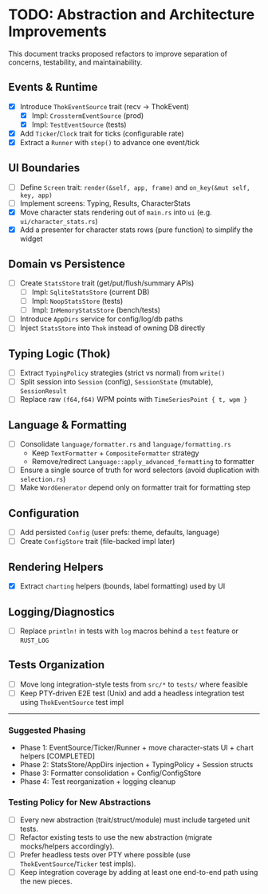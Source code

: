 # TODO: Abstraction and Architecture Improvements

This document tracks proposed refactors to improve separation of concerns, testability, and maintainability.

## Events & Runtime
- [x] Introduce `ThokEventSource` trait (recv -> ThokEvent)
  - [x] Impl: `CrosstermEventSource` (prod)
  - [x] Impl: `TestEventSource` (tests)
- [x] Add `Ticker`/`Clock` trait for ticks (configurable rate)
- [x] Extract a `Runner` with `step()` to advance one event/tick

## UI Boundaries
- [ ] Define `Screen` trait: `render(&self, app, frame)` and `on_key(&mut self, key, app)`
- [ ] Implement screens: Typing, Results, CharacterStats
- [x] Move character stats rendering out of `main.rs` into `ui` (e.g. `ui/character_stats.rs`)
- [x] Add a presenter for character stats rows (pure function) to simplify the widget

## Domain vs Persistence
- [ ] Create `StatsStore` trait (get/put/flush/summary APIs)
  - [ ] Impl: `SqliteStatsStore` (current DB)
  - [ ] Impl: `NoopStatsStore` (tests)
  - [ ] Impl: `InMemoryStatsStore` (bench/tests)
- [ ] Introduce `AppDirs` service for config/log/db paths
- [ ] Inject `StatsStore` into `Thok` instead of owning DB directly

## Typing Logic (Thok)
- [ ] Extract `TypingPolicy` strategies (strict vs normal) from `write()`
- [ ] Split session into `Session` (config), `SessionState` (mutable), `SessionResult`
- [ ] Replace raw `(f64,f64)` WPM points with `TimeSeriesPoint { t, wpm }`

## Language & Formatting
- [ ] Consolidate `language/formatter.rs` and `language/formatting.rs`
  - Keep `TextFormatter` + `CompositeFormatter` strategy
  - Remove/redirect `Language::apply_advanced_formatting` to formatter
- [ ] Ensure a single source of truth for word selectors (avoid duplication with `selection.rs`)
- [ ] Make `WordGenerator` depend only on formatter trait for formatting step

## Configuration
- [ ] Add persisted `Config` (user prefs: theme, defaults, language)
- [ ] Create `ConfigStore` trait (file-backed impl later)

## Rendering Helpers
- [x] Extract `charting` helpers (bounds, label formatting) used by UI

## Logging/Diagnostics
- [ ] Replace `println!` in tests with `log` macros behind a `test` feature or `RUST_LOG`

## Tests Organization
- [ ] Move long integration-style tests from `src/*` to `tests/` where feasible
- [ ] Keep PTY-driven E2E test (Unix) and add a headless integration test using `ThokEventSource` test impl

---

### Suggested Phasing
- Phase 1: EventSource/Ticker/Runner + move character-stats UI + chart helpers [COMPLETED]
- Phase 2: StatsStore/AppDirs injection + TypingPolicy + Session structs
- Phase 3: Formatter consolidation + Config/ConfigStore
- Phase 4: Test reorganization + logging cleanup

### Testing Policy for New Abstractions
- [ ] Every new abstraction (trait/struct/module) must include targeted unit tests.
- [ ] Refactor existing tests to use the new abstraction (migrate mocks/helpers accordingly).
- [ ] Prefer headless tests over PTY where possible (use `ThokEventSource`/`Ticker` test impls).
- [ ] Keep integration coverage by adding at least one end-to-end path using the new pieces.
